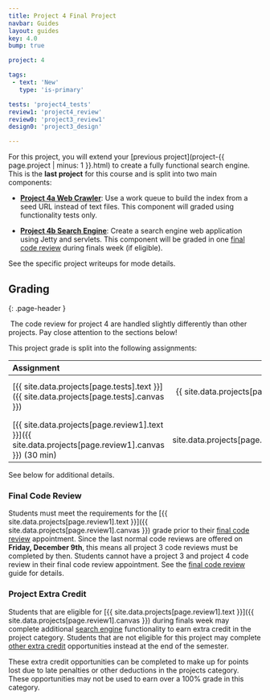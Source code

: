 ```yaml
---
title: Project 4 Final Project
navbar: Guides
layout: guides
key: 4.0
bump: true

project: 4

tags:
 - text: 'New'
   type: 'is-primary'

tests: 'project4_tests'
review1: 'project4_review'
review0: 'project3_review1'
design0: 'project3_design'

---
```


For this project, you will extend your [previous project](project-{{ page.project | minus: 1 }}.html) to create a fully functional search engine. This is the **last project** for this course and is split into two main components:

  - **[Project 4a Web Crawler](project-4a.html)**: Use a work queue to build the index from a seed URL instead of text files. This component will graded using functionality tests only.

  - **[Project 4b Search Engine](project-4b.html)**: Create a search engine web application using Jetty and servlets. This component will be graded in one [final code review](final-review.html) during finals week (if eligible).

See the specific project writeups for mode details.

## Grading
{: .page-header }

<article class="message is-warning">
  <div class="message-body"><i class="far fa-exclamation-triangle"></i>&nbsp;The code review for project 4 are handled slightly differently than other projects. Pay close attention to the sections below!</div>
</article>

This project grade is split into the following assignments:

| Assignment | Points | Deadline | Release | Prerequisites |
|:-----------|-------:|---------:|:-------:|:--------------|
| [{{ site.data.projects[page.tests].text }}]({{ site.data.projects[page.tests].canvas }}) | {{ site.data.projects[page.tests].points }} | {{ site.data.projects[page.tests].date | date: "%b %d, %Y" }} | `v{{ page.project }}.0.Z` | `Project{{ page.project }}Test.java`, [{{ site.data.projects[page.review0].text }}]({{ site.data.projects[page.review1].canvas }}), [Test Checks](grading.html#project-tests) |
| [{{ site.data.projects[page.review1].text }}]({{ site.data.projects[page.review1].canvas }}) (30 min) | {{ site.data.projects[page.review1].points }} | {{ site.data.projects[page.review1].date | date: "%b %d, %Y" }} | `v{{ page.project }}.1.Z` | [{{ site.data.projects[page.design0].text }}]({{ site.data.projects[page.design0].canvas }}), [{{ site.data.projects[page.tests].text }}]({{ site.data.projects[page.tests].canvas }}), [Review Checks](grading.html#project-reviews) |

See below for additional details.

### Final Code Review

Students must meet the requirements for the [{{ site.data.projects[page.review1].text }}]({{ site.data.projects[page.review1].canvas }}) grade prior to their [final code review](final-review.html) appointment. Since the last normal code reviews are offered on **Friday, December 9th**, this means all project 3 code reviews must be completed by then. Students cannot have a project 3 and project 4 code review in their final code review appointment. See the [final code review](final-review.html) guide for details.

### Project Extra Credit

Students that are eligible for [{{ site.data.projects[page.review1].text }}]({{ site.data.projects[page.review1].canvas }}) during finals week may complete additional [search engine](project-4b.html) functionality to earn extra credit in the project category. Students that are not eligible for this project may complete [other extra credit](extra-credit.html) opportunities instead at the end of the semester.

These extra credit opportunities can be completed to make up for points lost due to late penalties or other deductions in the projects category. These opportunities may not be used to earn over a 100% grade in this category. 